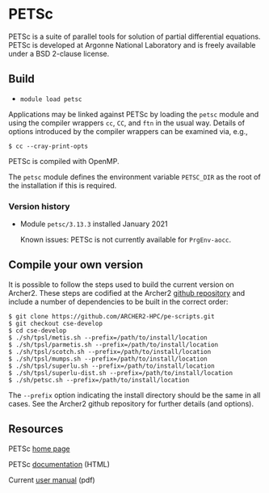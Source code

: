 # PETSc

PETSc is a suite of parallel tools for solution of partial differential
equations. PETSc is developed at Argonne National Laboratory and is
freely available under a BSD 2-clause license.

## Build

- `module load petsc`

Applications may be linked against PETSc by loading the `petsc` module
and using the compiler wrappers `cc`, `CC`, and `ftn` in the usual way.
Details of options introduced by the compiler wrappers can be
examined via, e.g.,
```
$ cc --cray-print-opts
```

PETSc is compiled with OpenMP.

The `petsc` module defines the environment variable `PETSC_DIR` as the
root of the installation if this is required.


### Version history

- Module `petsc/3.13.3` installed January 2021

    Known issues: PETSc is not currently available for `PrgEnv-aocc`.


## Compile your own version

It is possible to follow the steps used to build the current version
on Archer2. These steps are codified at the Archer2
[github repository](https://github.com/ARCHER2-HPC/pe-scripts/tree/cse-develop)
and include a number of dependencies to be built in the correct order:
```
$ git clone https://github.com/ARCHER2-HPC/pe-scripts.git
$ git checkout cse-develop
$ cd cse-develop
$ ./sh/tpsl/metis.sh --prefix=/path/to/install/location
$ ./sh/tpsl/parmetis.sh --prefix=/path/to/install/location
$ ./sh/tpsl/scotch.sh --prefix=/path/to/install/location
$ ./sh/tpsl/mumps.sh --prefix=/path/to/install/location
$ ./sh/tpsl/superlu.sh --prefix=/path/to/install/location
$ ./sh/tpsl/superlu-dist.sh --prefix=/path/to/install/location
$ ./sh/petsc.sh --prefix=/path/to/install/location
```
The `--prefix` option indicating the install directory should be the
same in all cases. See the Archer2 github repository for further
details (and options).


## Resources

PETSc [home page](https://www.mcs.anl.gov/petsc/)

PETSc [documentation](https://www.mcs.anl.gov/petsc/documentation/index.html)
(HTML)

Current
[user manual](https://www.mcs.anl.gov/petsc/petsc-current/docs/manual.pdf)
(pdf)
